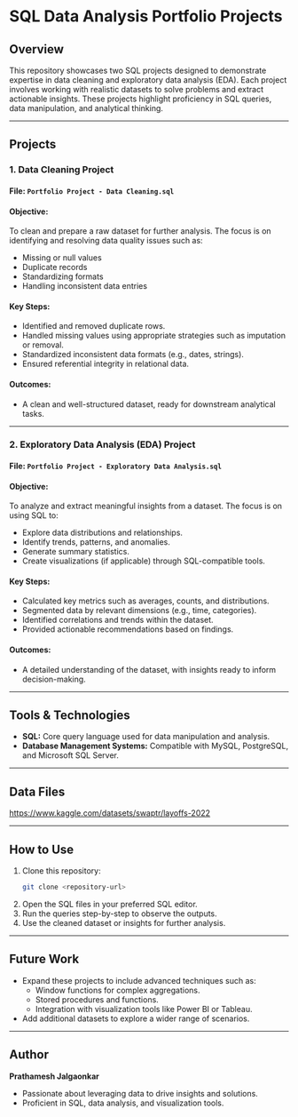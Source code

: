 # SQL Data Analysis Portfolio Projects

## Overview

This repository showcases two SQL projects designed to demonstrate expertise in data cleaning and exploratory data analysis (EDA). Each project involves working with realistic datasets to solve problems and extract actionable insights. These projects highlight proficiency in SQL queries, data manipulation, and analytical thinking.

---

## Projects

### 1. **Data Cleaning Project**

#### File: `Portfolio Project - Data Cleaning.sql`

#### Objective:

To clean and prepare a raw dataset for further analysis. The focus is on identifying and resolving data quality issues such as:

- Missing or null values
- Duplicate records
- Standardizing formats
- Handling inconsistent data entries

#### Key Steps:

- Identified and removed duplicate rows.
- Handled missing values using appropriate strategies such as imputation or removal.
- Standardized inconsistent data formats (e.g., dates, strings).
- Ensured referential integrity in relational data.

#### Outcomes:

- A clean and well-structured dataset, ready for downstream analytical tasks.

---

### 2. **Exploratory Data Analysis (EDA) Project**

#### File: `Portfolio Project - Exploratory Data Analysis.sql`

#### Objective:

To analyze and extract meaningful insights from a dataset. The focus is on using SQL to:

- Explore data distributions and relationships.
- Identify trends, patterns, and anomalies.
- Generate summary statistics.
- Create visualizations (if applicable) through SQL-compatible tools.

#### Key Steps:

- Calculated key metrics such as averages, counts, and distributions.
- Segmented data by relevant dimensions (e.g., time, categories).
- Identified correlations and trends within the dataset.
- Provided actionable recommendations based on findings.

#### Outcomes:

- A detailed understanding of the dataset, with insights ready to inform decision-making.

---

## Tools & Technologies

- **SQL:** Core query language used for data manipulation and analysis.
- **Database Management Systems:** Compatible with MySQL, PostgreSQL, and Microsoft SQL Server.

---

## Data Files

https://www.kaggle.com/datasets/swaptr/layoffs-2022

---

## How to Use

1. Clone this repository:
   ```bash
   git clone <repository-url>
   ```
2. Open the SQL files in your preferred SQL editor.
3. Run the queries step-by-step to observe the outputs.
4. Use the cleaned dataset or insights for further analysis.

---

## Future Work

- Expand these projects to include advanced techniques such as:
  - Window functions for complex aggregations.
  - Stored procedures and functions.
  - Integration with visualization tools like Power BI or Tableau.
- Add additional datasets to explore a wider range of scenarios.

---

## Author

**Prathamesh Jalgaonkar**

- Passionate about leveraging data to drive insights and solutions.
- Proficient in SQL, data analysis, and visualization tools.

